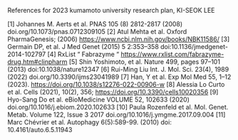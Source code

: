 References for 2023 kumamoto university research plan, KI-SEOK LEE

[1] Johannes M. Aerts et al. PNAS 105 (8) 2812-2817 (2008) doi.org/10.1073/pnas.0712309105
[2] Atul Mehta et al. Oxford PharmaGenesis; (2006) https://www.ncbi.nlm.nih.gov/books/NBK11586/
[3] Germain DP, et al. J Med Genet (2015) 5 2:353–358 doi:10.1136/jmedgenet-2014-102797
[4] RxList “ Fabrazyme “ https://www.rxlist.com/fabrazyme-drug.htm#clinpharm
[5] Shin Yoshimoto, et al. Nature 499, pages 97–101 (2013) doi:10.1038/nature12347
[6] Rui-Ming Liu Int. J. Mol. Sci. 23(4), 1989 (2022) doi.org/10.3390/ijms23041989
[7] Han, Y et al. Exp Mol Med 55, 1–12 (2023). https://doi.org/10.1038/s12276-022-00906-w
[8] Alessia Lo Curto et al. Cells (2021), 10(2), 356; https://doi.org/10.3390/cells10020356
[9] Hyo-Sang Do et al. eBioMedicine  VOLUME 52, 102633 (2020) doi.org/10.1016/j.ebiom.2020.102633
[10] Paula Rozenfeld et al. Mol. Genet. Metab. Volume 122, Issue 3 2017 doi.org/10.1016/j.ymgme.2017.09.004
[11] Marc Chévrier et al. Autophagy 6(5):589-99. (2010) doi: 10.4161/auto.6.5.11943
